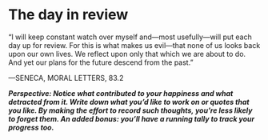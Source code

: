 # The day in review

“I will keep constant watch over myself and—most usefully—will put each day up for review. For this is what makes us evil—that none of us looks back upon our own lives. We reflect upon only that which we are about to do. And yet our plans for the future descend from the past.”

—SENECA, MORAL LETTERS, 83.2

***Perspective: Notice what contributed to your happiness and what detracted from it. Write down what you’d like to work on or quotes that you like. By making the effort to record such thoughts, you’re less likely to forget them. An added bonus: you’ll have a running tally to track your progress too.***